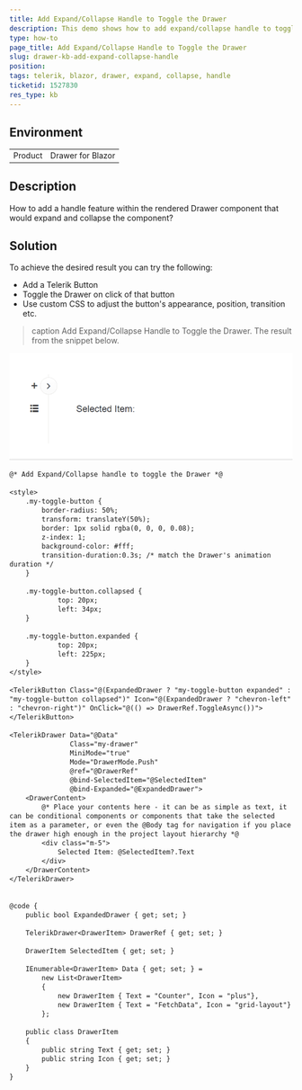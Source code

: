 ```yaml
---
title: Add Expand/Collapse Handle to Toggle the Drawer
description: This demo shows how to add expand/collapse handle to toggle the Telerik Blazor Drawer.
type: how-to
page_title: Add Expand/Collapse Handle to Toggle the Drawer
slug: drawer-kb-add-expand-collapse-handle
position: 
tags: telerik, blazor, drawer, expand, collapse, handle
ticketid: 1527830
res_type: kb
---
```


## Environment
<table>
	<tbody>
		<tr>
			<td>Product</td>
			<td>Drawer for Blazor</td>
		</tr>
	</tbody>
</table>


## Description

How to add a handle feature within the rendered Drawer component that would expand and collapse the component?

## Solution

To achieve the desired result you can try the following:

* Add a Telerik Button
* Toggle the Drawer on click of that button
* Use custom CSS to adjust the button's appearance, position, transition etc.

>caption Add Expand/Collapse Handle to Toggle the Drawer. The result from the snippet below.

![Add Expand/Collapse Handle](images/drawer-expand-collapse-handle-example.gif)



````CSHTML
@* Add Expand/Collapse handle to toggle the Drawer *@

<style>
    .my-toggle-button {
        border-radius: 50%;
        transform: translateY(50%);
        border: 1px solid rgba(0, 0, 0, 0.08);
        z-index: 1;
        background-color: #fff;
        transition-duration:0.3s; /* match the Drawer's animation duration */
    }
    
    .my-toggle-button.collapsed {
            top: 20px;
            left: 34px;
    }
    
    .my-toggle-button.expanded {
            top: 20px;
            left: 225px;
    }
</style>

<TelerikButton Class="@(ExpandedDrawer ? "my-toggle-button expanded" : "my-toggle-button collapsed")" Icon="@(ExpandedDrawer ? "chevron-left" : "chevron-right")" OnClick="@(() => DrawerRef.ToggleAsync())"></TelerikButton>

<TelerikDrawer Data="@Data"
               Class="my-drawer"
               MiniMode="true"
               Mode="DrawerMode.Push"
               @ref="@DrawerRef"
               @bind-SelectedItem="@SelectedItem"
               @bind-Expanded="@ExpandedDrawer">
    <DrawerContent>
        @* Place your contents here - it can be as simple as text, it can be conditional components or components that take the selected item as a parameter, or even the @Body tag for navigation if you place the drawer high enough in the project layout hierarchy *@
        <div class="m-5">
            Selected Item: @SelectedItem?.Text
        </div>
    </DrawerContent>
</TelerikDrawer>


@code {
    public bool ExpandedDrawer { get; set; }

    TelerikDrawer<DrawerItem> DrawerRef { get; set; }

    DrawerItem SelectedItem { get; set; }
    
    IEnumerable<DrawerItem> Data { get; set; } =
        new List<DrawerItem>
        {
            new DrawerItem { Text = "Counter", Icon = "plus"},
            new DrawerItem { Text = "FetchData", Icon = "grid-layout"}
        };

    public class DrawerItem
    {
        public string Text { get; set; }
        public string Icon { get; set; }
    }
}
````
